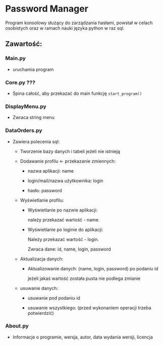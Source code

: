 # Password Manager

Program konsolowy służący do zarządzania hasłami, powstał w celach osobistych oraz w ramach nauki języka python w raz sql. 

## Zawartość:

### Main.py
    
  - uruchamia program

### Core.py ???

  - Spina całość, aby przekazać do main funkcję `start_program()`

### DisplayMenu.py
  
  - Zwraca string menu

### DataOrders.py
  
  - Zawiera polecenia sql:
    
    - Tworzenie bazy danych i tabeli jeżeli nie istnieją
    
    - Dodawanie profilu <- przekazanie zmiennych:
      
      - nazwa aplikacji: name
      
      - login/mail/nazwa użytkownika: login
      
      - hasło: password
    
    - Wyświetlanie profilu:
      
      - Wyświetlanie po nazwie aplikacji:
        
        należy przekazać wartość - name.
      
      - Wyświetlanie po loginie do aplikacji:
        
        Należy przekazać wartość - login.

        Zwraca dane: id, name, login, password
        
    - Aktualizacja danych:

      - Aktualizowanie danych: (name, login, password) po podaniu id
        
        jeżeli jakaś wartość została pusta nie podlega zmianie

    - usuwanie danych:

      - usuwanie pod podaniu id

      - usuwanie wszystkiego: (przed wykonaniem operacji trzeba potwierdzić)
      
### About.py

  - Informacje o programie, wersja, autor, data wydania wersji, licencja